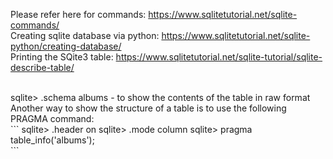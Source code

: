 
Please refer here for commands: https://www.sqlitetutorial.net/sqlite-commands/
<br>
Creating sqlite database via python: https://www.sqlitetutorial.net/sqlite-python/creating-database/
<br>
Printing the SQite3 table: https://www.sqlitetutorial.net/sqlite-tutorial/sqlite-describe-table/

<br>
sqlite> .schema albums - to show the contents of the table in raw format
<br>
Another way to show the structure of a table is to use the following PRAGMA command:
<br>
```
sqlite> .header on
sqlite> .mode column
sqlite> pragma table_info('albums');
<br>
```
